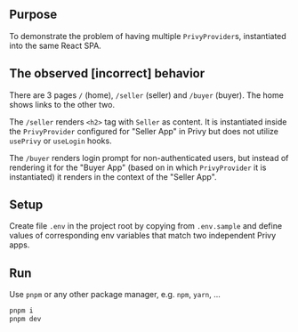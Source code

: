 ## Purpose

To demonstrate the problem of having multiple `PrivyProvider`s, instantiated into the same React SPA.

## The observed [incorrect] behavior 

There are 3 pages `/` (home), `/seller` (seller) and `/buyer` (buyer). The home shows links to the other two. 

The `/seller` renders `<h2>` tag with `Seller` as content. It is instantiated inside the `PrivyProvider` configured for "Seller App" in Privy but does not utilize `usePrivy` or `useLogin` hooks.

The `/buyer` renders login prompt for non-authenticated users, but instead of rendering it for the "Buyer App" (based on in which `PrivyProvider` it is instantiated) it renders in the context of the "Seller App".

## Setup

Create file `.env` in the project root by copying from `.env.sample` and define values of corresponding env variables that match two independent Privy apps.

## Run

Use `pnpm` or any other package manager, e.g. `npm`, `yarn`, ...
```bash
pnpm i
pnpm dev
```

